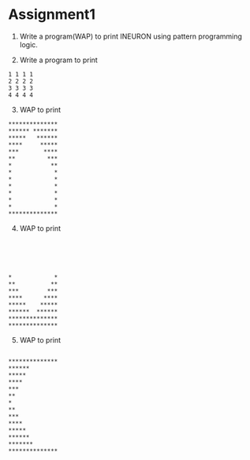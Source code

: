 # Assignment1

1. Write a program(WAP) to print INEURON using pattern programming logic.

2. Write a program to print
```
1 1 1 1
2 2 2 2
3 3 3 3
4 4 4 4
```

3. WAP to print
```
**************
****** *******
*****   ******
****     *****
***       ****
**         ***
*           **
*            *
*            *
*            *
*            *
*            *
*            *
**************
```

4. WAP to print
```





*            * 
**          ** 
***        *** 
****      **** 
*****    ***** 
******  ****** 
************** 
**************
```

5. WAP to print
```

**************
******        
*****         
****          
***           
**            
*             
**            
***           
****          
*****         
******        
*******       
**************
```
